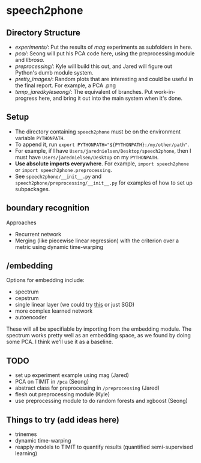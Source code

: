 # speech2phone

## Directory Structure
- *experiments/*: Put the results of *mag* experiments as subfolders in here.
- *pca/*: Seong will put his PCA code here, using the preprocessing module and *librosa*.
- *preprocessing/*: Kyle will build this out, and Jared will figure out Python's dumb module system.
- *pretty_images/*: Random plots that are interesting and could be useful in the final report. For example, a PCA .png
- *temp_jaredkyleseong/*: The equivalent of branches. Put work-in-progress here, and bring it out into the main system when it's done.

## Setup
- The directory containing `speech2phone` must be on the environment variable `PYTHONPATH`. 
- To append it, run `export PYTHONPATH="${PYTHONPATH}:/my/other/path"`. 
- For example, if I have `Users/jarednielsen/Desktop/speech2phone`, then I must have `Users/jarednielsen/Desktop` on my `PYTHONPATH`. 
- **Use absolute imports everywhere**. For example, `import speech2phone` or `import speech2phone.preprocessing`.
- See `speech2phone/__init__.py` and `speech2phone/preprocessing/__init__.py` for examples of how to set up subpackages.


## boundary recognition

Approaches

- Recurrent network
- Merging (like piecewise linear regression) with the criterion over a metric using dynamic time-warping

## /embedding

Options for embedding include:

- spectrum
- cepstrum
- single linear layer (we could try [this](https://ai.stanford.edu/~ang/papers/nips02-metric.pdf) or just SGD)
- more complex learned network
- autoencoder

These will all be specifiable by importing from the embedding module. The spectrum works pretty well as an embedding space, as we found by doing some PCA. I think we'll use it as a baseline.

## TODO

- set up experiment example using mag (Jared)
- PCA on TIMIT in `/pca` (Seong)
- abstract class for preprocessing in `/preprocessing` (Jared)
- flesh out preprocessing module (Kyle)
- use preprocessing module to do random forests and xgboost (Seong)

## Things to try (add ideas here)

- trinemes
- dynamic time-warping
- reapply models to TIMIT to quantify results (quantified semi-supervised learning)
